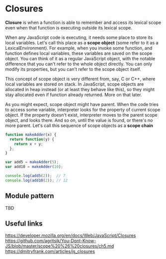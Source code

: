 # Closures

**Closure** is when a function is able to remember and access its lexical scope even when that function is executing outside its lexical scope.

When any JavaScript code is executing, it needs some place to store its local variables. Let's call this place as a **scope object** (some refer to it as a LexicalEnvironment). For example, when you invoke some function, and function defines local variables, these variables are saved on the scope object. You can think of it as a regular JavaScript object, with the notable difference that you can't refer to the whole object directly. You can only modify its properties, but you can't refer to the scope object itself.

This concept of scope object is very different from, say, C or C++, where local variables are stored on stack. In JavaScript, scope objects are allocated in heap instead (or at least they behave like this), so they might stay allocated even if function already returned. More on that later.

As you might expect, scope object might have parent. When the code tries to access some variable, interpreter looks for the property of current scope object. If the property doesn't exist, interpreter moves to the parent scope object, and looks there. And so on, until the value is found, or there's no more parent. Let's call this sequence of scope objects as a **scope chain**

```javascript
function makeAdder(x) {
  return function(y) {
    return x + y;
  };
}

var add5 = makeAdder(5);
var add10 = makeAdder(10);

console.log(add5(2));  // 7
console.log(add10(2)); // 12
```
## Module pattern
TBD

## Useful links
https://developer.mozilla.org/en/docs/Web/JavaScript/Closures
https://github.com/agritsik/You-Dont-Know-JS/blob/master/scope%20%26%20closures/ch5.md
https://dmitryfrank.com/articles/js_closures

